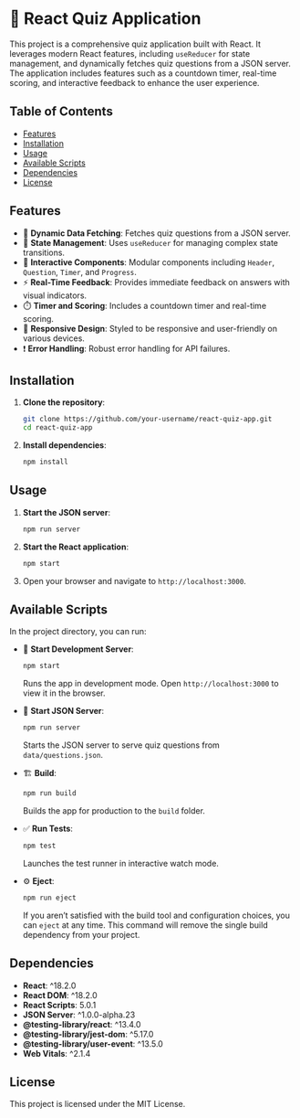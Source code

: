 # 🧠 React Quiz Application

This project is a comprehensive quiz application built with React. It leverages modern React features, including `useReducer` for state management, and dynamically fetches quiz questions from a JSON server. The application includes features such as a countdown timer, real-time scoring, and interactive feedback to enhance the user experience.

## Table of Contents
- [Features](#features)
- [Installation](#installation)
- [Usage](#usage)
- [Available Scripts](#available-scripts)
- [Dependencies](#dependencies)
- [License](#license)

## Features
- 📝 **Dynamic Data Fetching**: Fetches quiz questions from a JSON server.
- 🔄 **State Management**: Uses `useReducer` for managing complex state transitions.
- 🎨 **Interactive Components**: Modular components including `Header`, `Question`, `Timer`, and `Progress`.
- ⚡ **Real-Time Feedback**: Provides immediate feedback on answers with visual indicators.
- ⏱️ **Timer and Scoring**: Includes a countdown timer and real-time scoring.
- 📱 **Responsive Design**: Styled to be responsive and user-friendly on various devices.
- ❗ **Error Handling**: Robust error handling for API failures.

## Installation

1. **Clone the repository**:
    ```bash
    git clone https://github.com/your-username/react-quiz-app.git
    cd react-quiz-app
    ```

2. **Install dependencies**:
    ```bash
    npm install
    ```

## Usage

1. **Start the JSON server**:
    ```bash
    npm run server
    ```

2. **Start the React application**:
    ```bash
    npm start
    ```

3. Open your browser and navigate to `http://localhost:3000`.

## Available Scripts

In the project directory, you can run:

- 🚀 **Start Development Server**:
    ```bash
    npm start
    ```
    Runs the app in development mode. Open `http://localhost:3000` to view it in the browser.

- 🔧 **Start JSON Server**:
    ```bash
    npm run server
    ```
    Starts the JSON server to serve quiz questions from `data/questions.json`.

- 🏗️ **Build**:
    ```bash
    npm run build
    ```
    Builds the app for production to the `build` folder.

- ✅ **Run Tests**:
    ```bash
    npm test
    ```
    Launches the test runner in interactive watch mode.

- ⚙️ **Eject**:
    ```bash
    npm run eject
    ```
    If you aren’t satisfied with the build tool and configuration choices, you can `eject` at any time. This command will remove the single build dependency from your project.

## Dependencies

- **React**: ^18.2.0
- **React DOM**: ^18.2.0
- **React Scripts**: 5.0.1
- **JSON Server**: ^1.0.0-alpha.23
- **@testing-library/react**: ^13.4.0
- **@testing-library/jest-dom**: ^5.17.0
- **@testing-library/user-event**: ^13.5.0
- **Web Vitals**: ^2.1.4

## License

This project is licensed under the MIT License.
